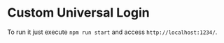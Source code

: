 # Custom Universal Login

To run it just execute `npm run start` and access `http://localhost:1234/`.
